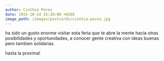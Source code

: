 ```yaml
---
author: Cinthia Perez
date: 2015-10-24 15:20:00 +0200
image_path: /images/postcards/cinthia-perez.jpg
---
```

ha sido un gusto enorme visitar esta feria que te abre la mente hacia otras posibilidades y oportunidades, a conocer gente creativa con ideas buenas pero tambien solidarias.

hasta la proxima!
